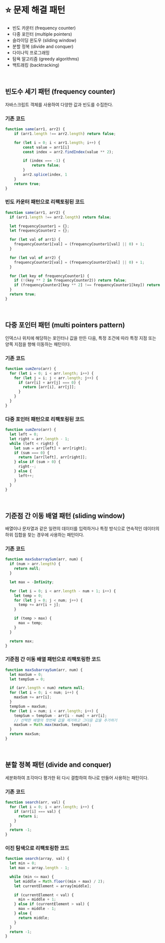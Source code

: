 # ⭐️ 문제 해결 패턴

- 빈도 카운터 (frequency counter)
- 다중 포인터 (multiple pointers)
- 슬라이딩 윈도우 (sliding window)
- 분할 정복 (divide and conquer)
- 다이나믹 프로그래밍
- 탐욕 알고리즘 (greedy algorithms)
- 백트래킹 (backtracking)

<br />

## 빈도수 세기 패턴 (frequency counter)

자바스크립트 객체를 사용하여 다양한 값과 빈도를 수집한다.

### 기존 코드

```js
function same(arr1, arr2) {
	if (arr1.length !== arr2.length) return false;

	for (let i = 0; i < arr1.length; i++) {
		const value = arr1[i]
		const index = arr2.findIndex(value ** 2);

		if (index === -1) {
			return false;
		}
		arr2.splice(index, 1
	}
	return true;
}
```

### 빈도 카운터 패턴으로 리팩토링된 코드

```js
function same(arr1, arr2) {
  if (arr1.length !== arr2.length) return false;

  let frequencyCounter1 = {};
  let frequencyCounter2 = {};

  for (let val of arr1) {
    frequencyCounter1[val] = (frequencyCounter1[val] || 0) + 1;
  }

  for (let val of arr2) {
    frequencyCounter2[val] = (frequencyCounter2[val] || 0) + 1;
  }

  for (let key of frequencyCounter1) {
    if (!(key ** 2 in frequencyCounter2)) return false;
    if (frequencyCounter2[key ** 2] !== frequencyCounter1[key]) return false;
  }
  return true;
}
```

<br />

## 다중 포인터 패턴 (multi pointers pattern)

인덱스나 위치에 해당하는 포인터나 값을 만든 다음, 특정 조건에 따라 특정 지점 또는 양쪽 지점을 향해 이동하는 패턴이다.

### 기존 코드

```js
function sumZero(arr) {
  for (let i = 0; i < arr.length; i++) {
    for (let j = i; j < arr.length; j++) {
      if (arr[i] + arr[j] === 0) {
        return [arr[i], arr[j]];
      }
    }
  }
}
```

### 다중 포인터 패턴으로 리팩토링된 코드

```js
function sumZero(arr) {
  let left = 0;
  let right = arr.length - 1;
  while (left < right) {
    let sum = arr[left] + arr[right];
    if (sum === 0) {
      return [arr[left], arr[right]];
    } else if (sum > 0) {
      right--;
    } else {
      left++;
    }
  }
}
```

<br />

## 기준점 간 이동 배열 패턴 (sliding window)

배열이나 문자열과 같은 일련의 데이터를 입력하거나 특정 방식으로 연속적인 데이터의 하위 집합을 찾는 경우에 사용하는 패턴이다.

### 기존 코드

```js
function maxSubarraySum(arr, num) {
  if (num > arr.length) {
    return null;
  }

  let max = -Infinity;

  for (let i = 0; i < arr.length - num + 1; i++) {
    let temp = 0;
    for (let j = 0; j < num; j++) {
      temp += arr[i + j];
    }

    if (temp > max) {
      max = temp;
    }
  }

  return max;
}
```

### 기준점 간 이동 배열 패턴으로 리팩토링한 코드

```js
function maxSubarraySum(arr, num) {
  let maxSum = 0;
  let tempSum = 0;

  if (arr.length < num) return null;
  for (let i = 0; i < num; i++) {
    maxSum += arr[i];
  }
  tempSum = maxSum;
  for (let i = num; i < arr.length; i++) {
    tempSum = tempSum - arr[i - num] + arr[i];
    // 선택한 배열의 첫번째 값을 제거하고 그다음 값을 추가하기
    maxSum = Math.max(maxSum, tempSum);
  }
  return maxSum;
}
```

<br />

## 분할 정복 패턴 (divide and conquer)

세분화하여 조각마다 평가한 뒤 다시 결합하여 하나로 만들어 사용하는 패턴이다.

### 기존 코드

```js
function search(arr, val) {
  for (let i = 0; i < arr.length; i++) {
    if (arr[i] === val) {
      return i;
    }
  }
  return -1;
}
```

### 이진 탐색으로 리팩토링한 코드

```js
function search(array, val) {
  let min = 0;
  let max = array.length - 1;

  while (min <= max) {
    let middle = Math.floor((min + max) / 2);
    let currentElement = array[middle];

    if (currentElement < val) {
      min = middle + 1;
    } else if (currentElement > val) {
      max = middle - 1;
    } else {
      return middle;
    }
  }
  return -1;
}
```
